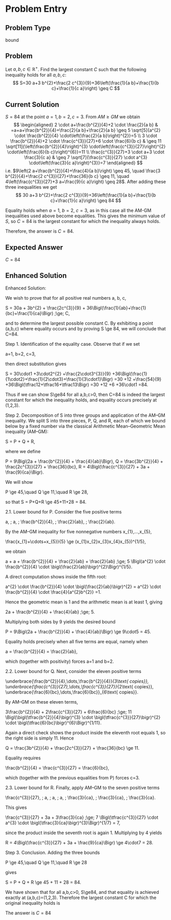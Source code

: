 # Problem Entry

## Problem Type
bound

## Problem
Let $a, b, c \in \mathbb{R}^{+}$. Find the largest constant $C$ such that the following inequality holds for all $a, b, c$:
$$
S=30 a+3 b^{2}+\frac{2 c^{3}}{9}+36\left(\frac{1}{a b}+\frac{1}{b c}+\frac{1}{c a}\right) \geq C
$$

## Current Solution
$S=84$ at the point $a=1, b=2, c=3$.
From $A M \geq G M$ we obtain
$$
\begin{aligned}
2 \cdot a+\frac{b^{2}}{4}+2 \cdot \frac{2}{a b} & =a+a+\frac{b^{2}}{4}+\frac{2}{a b}+\frac{2}{a b} \geq 5 \sqrt[5]{a^{2} \cdot \frac{b^{2}}{4} \cdot\left(\frac{2}{a b}\right)^{2}}=5 \\
3 \cdot \frac{b^{2}}{4}+2 \cdot \frac{c^{3}}{27}+6 \cdot \frac{6}{b c} & \geq 11 \sqrt[11]{\left(\frac{b^{2}}{4}\right)^{3} \cdot\left(\frac{c^{3}}{27}\right)^{2} \cdot\left(\frac{6}{b c}\right)^{6}}=11 \\
\frac{c^{3}}{27}+3 \cdot a+3 \cdot \frac{3}{c a} & \geq 7 \sqrt[7]{\frac{c^{3}}{27} \cdot a^{3} \cdot\left(\frac{3}{c a}\right)^{3}}=7
\end{aligned}
$$
i.e.
$9\left(2 a+\frac{b^{2}}{4}+\frac{4}{a b}\right) \geq 45, \quad \frac{3 b^{2}}{4}+\frac{2 c^{3}}{27}+\frac{36}{b c} \geq 11, \quad 4\left(\frac{c^{3}}{27}+3 a+\frac{9}{c a}\right) \geq 28$.
After adding these three inequalities we get
$$
30 a+3 b^{2}+\frac{2 c^{3}}{9}+36\left(\frac{1}{a b}+\frac{1}{b c}+\frac{1}{c a}\right) \geq 84
$$

Equality holds when $a=1$, $b=2$, $c=3$, as in this case all the AM-GM inequalities used above become equalities. This gives the minimum value of $S$, so $C=84$ is the largest constant for which the inequality always holds.

Therefore, the answer is $C = 84$. 

## Expected Answer
$C = 84$

## Enhanced Solution
Enhanced Solution:

We wish to prove that for all positive real numbers a, b, c,

  S = 30a 
    + 3b^{2}
    + \frac{2c^{3}}{9}
    + 36\Bigl(\frac{1}{ab}+\frac{1}{bc}+\frac{1}{ca}\Bigr)
  \;\ge\; C,

and to determine the largest possible constant C.  By exhibiting a point (a,b,c) where equality occurs and by proving S \ge 84, we will conclude that C=84.

Step 1.  Identification of the equality case.
Observe that if we set

  a=1,
  b=2,
  c=3,

then direct substitution gives

  S = 30\cdot1
      +3\cdot2^{2}
      +\frac{2\cdot3^{3}}{9}
      +36\Bigl(\frac{1}{1\cdot2}+\frac{1}{2\cdot3}+\frac{1}{3\cdot1}\Bigr)
    =30 +12 +\frac{54}{9} +36\Bigl(\tfrac12+\tfrac16+\tfrac13\Bigr)
    =30 +12 +6 +36\cdot1
    =84.

Thus if we can show S\ge84 for all a,b,c>0, then C=84 is indeed the largest constant for which the inequality holds, and equality occurs precisely at (1,2,3).

Step 2.  Decomposition of S into three groups and application of the AM–GM inequality.
We split S into three pieces, P, Q, and R, each of which we bound below by a fixed number via the classical Arithmetic Mean–Geometric Mean inequality (AM–GM):

  S = P + Q + R,

where we define

  P = 9\Bigl(2a + \frac{b^{2}}{4} + \frac{4}{ab}\Bigr),
  Q =    \frac{3b^{2}}{4} + \frac{2c^{3}}{27} + \frac{36}{bc},
  R = 4\Bigl(\frac{c^{3}}{27} + 3a + \frac{9}{ca}\Bigr).

We will show

  P \ge 45,\quad Q \ge 11,\quad R \ge 28,

so that S = P+Q+R \ge 45+11+28 = 84.


2.1.  Lower bound for P.
Consider the five positive terms

a, \; a, \; \frac{b^{2}}{4}, \; \frac{2}{ab}, \; \frac{2}{ab}.

By the AM–GM inequality for five nonnegative numbers x_{1},…,x_{5},

  \frac{x_{1}+\cdots+x_{5}}{5} \ge (x_{1}x_{2}x_{3}x_{4}x_{5})^{1/5},

we obtain

  a + a + \frac{b^{2}}{4} + \frac{2}{ab} + \frac{2}{ab}
  \;\ge\; 5 \Bigl(a^{2} \cdot \frac{b^{2}}{4} \cdot \bigl(\frac{2}{ab}\bigr)^{2}\Bigr)^{1/5}.

A direct computation shows inside the fifth root:

  a^{2} \cdot \frac{b^{2}}{4} \cdot \bigl(\frac{2}{ab}\bigr)^{2}
  = a^{2} \cdot \frac{b^{2}}{4} \cdot \frac{4}{a^{2}b^{2}}
  =1.

Hence the geometric mean is 1 and the arithmetic mean is at least 1, giving

  2a + \frac{b^{2}}{4} + \frac{4}{ab} \;\ge\; 5.

Multiplying both sides by 9 yields the desired bound

  P = 9\Bigl(2a + \frac{b^{2}}{4} + \frac{4}{ab}\Bigr) \ge 9\cdot5 = 45.

Equality holds precisely when all five terms are equal, namely when

  a = \frac{b^{2}}{4} = \frac{2}{ab},

which (together with positivity) forces a=1 and b=2.


2.2.  Lower bound for Q.
Next, consider the eleven positive terms

  \underbrace{\frac{b^{2}}{4},\dots,\frac{b^{2}}{4}}_{3\text{ copies}},
  \underbrace{\frac{c^{3}}{27},\dots,\frac{c^{3}}{27}}_{2\text{ copies}},
  \underbrace{\frac{6}{bc},\dots,\frac{6}{bc}}_{6\text{ copies}}.

By AM–GM on these eleven terms,

  3\frac{b^{2}}{4} + 2\frac{c^{3}}{27} + 6\frac{6}{bc}
  \;\ge\; 11 \Bigl(\bigl(\tfrac{b^{2}}{4}\bigr)^{3} \cdot \bigl(\tfrac{c^{3}}{27}\bigr)^{2} \cdot \bigl(\tfrac{6}{bc}\bigr)^{6}\Bigr)^{1/11}.

Again a direct check shows the product inside the eleventh root equals 1, so the right side is simply 11.  Hence

  Q = \frac{3b^{2}}{4} + \frac{2c^{3}}{27} + \frac{36}{bc} \ge 11.

Equality requires

  \frac{b^{2}}{4} = \frac{c^{3}}{27} = \frac{6}{bc},

which (together with the previous equalities from P) forces c=3.


2.3.  Lower bound for R.
Finally, apply AM–GM to the seven positive terms

  \frac{c^{3}}{27}, \; a, \; a, \; a, \; \frac{3}{ca}, \; \frac{3}{ca}, \; \frac{3}{ca}.

This gives

  \frac{c^{3}}{27} + 3a + 3\frac{3}{ca}
  \;\ge\; 7 \Bigl(\tfrac{c^{3}}{27} \cdot a^{3} \cdot \bigl(\tfrac{3}{ca}\bigr)^{3}\Bigr)^{1/7}
  = 7,

since the product inside the seventh root is again 1.  Multiplying by 4 yields

  R = 4\Bigl(\frac{c^{3}}{27} + 3a + \frac{9}{ca}\Bigr) \ge 4\cdot7 = 28.


Step 3.  Conclusion.
Adding the three bounds

  P \ge 45,\quad Q \ge 11,\quad R \ge 28

gives

  S = P + Q + R \ge 45 + 11 + 28 = 84.

We have shown that for all a,b,c>0, S\ge84, and that equality is achieved exactly at (a,b,c)=(1,2,3).  Therefore the largest constant C for which the original inequality holds is

The answer is $C=84$
